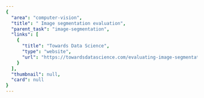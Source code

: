 ```yaml
---
{
  "area": "computer-vision",
  "title": " Image segmentation evaluation",
  "parent_task": "image-segmentation",
  "links": [
    {
      "title": "Towards Data Science",
      "type": "website",
      "url": "https://towardsdatascience.com/evaluating-image-segmentation-models-1e9bb89a001b"
    }
  ],
  "thumbnail": null,
  "card": null
}
---
```


